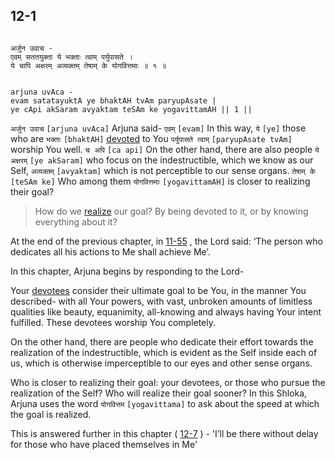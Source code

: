 ## 12-1


```shloka-sa

अर्जुन उवाच -
एवम् सततयुक्ता ये भक्ताः त्वाम् पर्युपासते ।
ये चापि अक्षरम् अव्यक्तम् तेषाम् के योगवित्तमाः ॥ १ ॥

```
```shloka-sa-hk

arjuna uvAca -
evam satatayuktA ye bhaktAH tvAm paryupAsate |
ye cApi akSaram avyaktam teSAm ke yogavittamAH || 1 ||

```
`अर्जुन उवाच` `[arjuna uvAca]` Arjuna said- `एवम्` `[evam]` In this way, `ये` `[ye]` those who are `भक्ताः` `[bhaktAH]` [devoted](Chapter_7.md#bhakti_a_defn)
 to You `पर्युपासते त्वाम्` `[paryupAsate tvAm]` worship You well. `च अपि` `[ca api]` On the other hand, there are also people `ये अक्षरम्` `[ye akSaram]` who focus on the indestructible, which we know as our Self, `अव्यक्तम्` `[avyaktam]` which is not perceptible to our sense organs. `तेषाम् के` `[teSAm ke]` Who among them `योगवित्तमाः` `[yogavittamAH]` is closer to realizing their goal?


<a name='applnote_168'></a>
> How do we [realize](Back-to-Basics.md#karmayOga_a_defn) our goal? By being devoted to it, or by knowing everything about it?



At the end of the previous chapter, in 
[11-55](11-55.md)
, the Lord said: ‘The person who dedicates all his actions to Me shall achieve Me’.

In this chapter, Arjuna begins by responding to the Lord- 

Your 
[devotees](Chapter_7.md#bhakti_a_defn)
 consider their ultimate goal to be You, in the manner You described- with all Your powers, with vast, unbroken amounts of limitless qualities like beauty, equanimity, all-knowing and always having Your intent fulfilled. These devotees worship You completely.

On the other hand, there are people who dedicate their effort towards the realization of the indestructible, which is evident as the Self inside each of us, which is otherwise imperceptible to our eyes and other sense organs.

Who is closer to realizing their goal: your devotees, or those who pursue the realization of the Self? Who will realize their goal sooner? In this Shloka, Arjuna uses the word 
`योगवित्तम` `[yogavittama]`
 to ask about the speed at which the goal is realized.

This is answered further in this chapter (
[12-7](12-6_to_12-7.md)
) - 'I’ll be there without delay for those who have placed themselves in Me'



